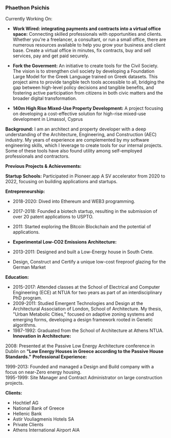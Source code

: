 ### Phaethon Psichis

Currently Working On:

* **Work Wired: integrating payments and contracts into a virtual office space:** Connecting skilled professionals with opportunities and clients. Whether you're a freelancer, a consultant, or run a small office, there are numerous resources available to help you grow your business and client base. Create a virtual office in minutes, fix contracts, buy and sell services, pay and get paid securely. <br>

* **Fork the Goverment:** An initiative to create tools for the Civil Society. The vision is to strengthen civil society by developing a Foundation Large Model for the Greek Language trained on Greek datasets. This project aims to provide tangible tech tools accessible to all, bridging the gap between high-level policy decisions and tangible benefits, and fostering active participation from citizens in both civic matters and the broader digital transformation.<br>

* **140m High Rise Mixed-Use Property Development:** A project focusing on developing a cost-effective solution for high-rise mixed-use development in Limassol, Cyprus<br>

**Background:**
I am an architect and property developer with a deep understanding of the Architecture, Engineering, and Construction (AEC) industry. My years of experience are complemented by my software engineering skills, which I leverage to create tools for our internal projects. Some of these tools have also found utility among self-employed professionals and contractors.

**Previous Projects & Achievements:**

**Startup Schools:** Participated in Pioneer.app A SV accelerator from 2020 to 2022, focusing on building applications and startups.

**Entrepreneurship:**

* 2018-2020: Dived into Ethereum and WEB3 programming.<br>
* 2017-2018: Founded a biotech startup, resulting in the submission of over 20 patent applications to USPTO.<br>
* 2011: Started exploring the Bitcoin Blockchain and the potential of applications.<br>
* **Experimental Low-CO2 Emissions Architecture:**<br>

* 2013-2011: Designed and built a Low-Energy house in South Crete.<br>

* Design, Construct and Certify a unique low-cost fireproof glazing for the German Market

**Education:** <br>

* 2015-2017: Attended classes at the School of Electrical and Computer Engineering (ECE) at NTUA for two years as part of an interdisciplinary PhD program.<br>
* 2009-2011: Studied Emergent Technologies and Design at the Architectural Association of London, School of Architecture. My thesis, "Urban Metabolic Cities," focused on adaptive zoning systems and emerging forms, developing a design framework rooted in Genetic algorithms.<br>
* 1987-1992: Graduated from the School of Architecture at Athens NTUA.
**Innovation in Architecture:**<br>

2008: Presented at the Passive Low Energy Architecture conference in Dublin on **"Low Energy Houses in Greece according to the Passive House Standards."**
**Professional Experience:** <br>

1999-2013: Founded and managed a Design and Build company with a focus on near-Zero energy housing.<br>
1995-1999: Site Manager and Contract Administrator on large construction projects.

**Clients:**
* Hochtief AG
* National Bank of Greece
* Hellenic Bank
* Astir Vouliagmenis Hotels SA
* Private Clients
* Athens International Airport AIA
